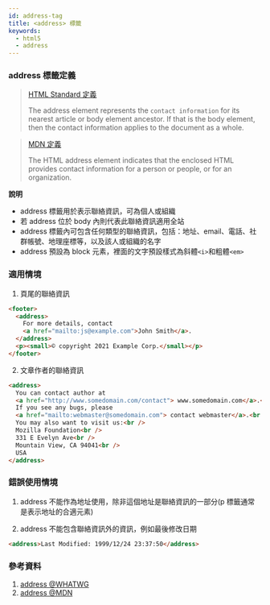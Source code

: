 ```yaml
---
id: address-tag
title: <address> 標籤
keywords:
  - html5
  - address
---
```


### address 標籤定義

> [HTML Standard 定義](https://html.spec.whatwg.org/multipage/sections.html#the-address-element)
>
> The address element represents the `contact information` for its nearest article or body element ancestor. If that is the body element, then the contact information applies to the document as a whole.

> [MDN 定義](https://developer.mozilla.org/en-US/docs/Web/HTML/Element/address)
>
> The HTML address element indicates that the enclosed HTML provides contact information for a person or people, or for an organization.

**說明**

- address 標籤用於表示聯絡資訊，可為個人或組織
- 若 address 位於 body 內則代表此聯絡資訊適用全站
- address 標籤內可包含任何類型的聯絡資訊，包括：地址、email、電話、社群帳號、地理座標等，以及該人或組織的名字
- address 預設為 block 元素，裡面的文字預設樣式為斜體`<i>`和粗體`<em>`

### 適用情境

1. 頁尾的聯絡資訊

```html
<footer>
  <address>
    For more details, contact
    <a href="mailto:js@example.com">John Smith</a>.
  </address>
  <p><small>© copyright 2021 Example Corp.</small></p>
</footer>
```

2. 文章作者的聯絡資訊

```html
<address>
  You can contact author at
  <a href="http://www.somedomain.com/contact"> www.somedomain.com</a>.<br />
  If you see any bugs, please
  <a href="mailto:webmaster@somedomain.com"> contact webmaster</a>.<br />
  You may also want to visit us:<br />
  Mozilla Foundation<br />
  331 E Evelyn Ave<br />
  Mountain View, CA 94041<br />
  USA
</address>
```

### 錯誤使用情境

1. address 不能作為地址使用，除非這個地址是聯絡資訊的一部分(p 標籤通常是表示地址的合適元素)

2. address 不能包含聯絡資訊外的資訊，例如最後修改日期

```html
<address>Last Modified: 1999/12/24 23:37:50</address>
```

### 參考資料

1. [address @WHATWG](https://html.spec.whatwg.org/multipage/sections.html#the-address-element)
2. [address @MDN](https://developer.mozilla.org/en-US/docs/Web/HTML/Element/address)

